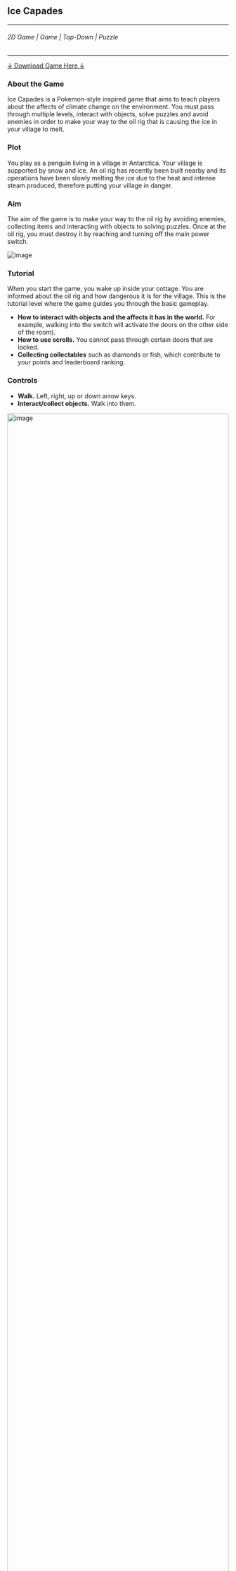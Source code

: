 <div class="parallax" style="height: 350px; background-image: url('../../assets/articles/projects-images/iceCapades/house-2.png');"></div>
<br>
<div class="writtenContent">

## Ice Capades
___

###### 2D Game | Game | Top-Down | Puzzle
___

<div class="download-container">
    <div class="button-container">
        <a href="../../assets/downloads/IceCapades.zip" class="button download-button">↓ Download Game Here ↓</a>
    </div>
</div>

### About the Game

Ice Capades is a Pokemon-style inspired game that aims to teach players about the affects of climate change on the environment. You must pass through multiple levels, 
interact with objects, solve puzzles and avoid enemies in order to make your way to the oil rig that is causing the ice in your village to melt.

### Plot

You play as a penguin living in a village in Antarctica. Your village is supported by snow and ice. An oil rig has recently been 
built nearby and its operations have been slowly melting the ice due to the heat and intense steam produced, therefore putting your village in danger.

### Aim

The aim of the game is to make your way to the oil rig by avoiding enemies, collecting items and interacting with objects to solving puzzles. 
Once at the oil rig, you must destroy it by reaching and turning off the main power switch.

<!-- ----------- Image ----------- -->   
<div class="blog-image-container">
  <img src="../../assets/articles/projects-images/iceCapades/story-help-1.PNG" alt="image" class="blog-image"/> 
</div>
<!-- ----------------------------- -->

### Tutorial

When you start the game, you wake up inside your cottage. You are informed about the oil rig and how dangerous it is for the village. 
This is the tutorial level where the game guides you through the basic gameplay.

* **How to interact with objects and the affects it has in the world.** For example, walking into the switch will activate the doors on the other side of the room).
* **How to use scrolls.** You cannot pass through certain doors that are locked.
* **Collecting collectables** such as diamonds or fish, which contribute to your points and leaderboard ranking.

### Controls

* **Walk.** Left, right, up or down arrow keys.
* **Interact/collect objects.** Walk into them.

<!-- ----------- Image ----------- -->
<div class="blog-image-container">
	<div class="rows"> 
		<div class="column-2 blog-image-container">
			<img src="../../assets/articles/projects-images/iceCapades/IceCapades-menu-description.PNG" alt="image" style="width:100%">
		</div>
		<div class="column-2 blog-image-container">
			<img src="../../assets/articles/projects-images/iceCapades/IceCapades-menu-controls.PNG" alt="image" style="width:100%">
		</div>  
	</div>
</div>
<!-- ----------------------------- -->
	
### Levels

Altogether there are 5 levels.

* **Level 1 -** The cottage where you wake up and have the tutorial.
* **Level 2 -** The village outside, where you live.
* **Level 3 -** The forest outside the village (I seemed to have forgotten that Antarctica has no trees...).
* **Level 4 -** The underwater level, where you swim through to get to the oil rig.
* **Level 5 -** The oil rig.

Throughout the game you also come across other characters and animals that have been affected by the ice rig and melting ice.

<!-- ----------- Image ----------- -->   
<div class="blog-image-container">
  <img src="../../assets/articles/projects-images/iceCapades/story-help-2.png" alt="image" class="blog-image"/> 
</div>
<!-- ----------------------------- -->

During the last level, you must navigate to the switch that shuts down the whole oil rig. Turning the switch off sets all the power reactors on fire, apparently.

<!-- ----------- Image ----------- -->   
<div class="blog-image-container">
  <img src="../../assets/articles/projects-images/iceCapades/end-level.png" alt="image" class="blog-image"/> 
</div>
<!-- ----------------------------- -->

After level 5 you are greeted by a thankful citizen who thanks you for saving the village from the ice rig that was melting the ice.
	
<!-- ----------- Image ----------- -->   
<div class="blog-image-container">
  <img src="../../assets/articles/projects-images/iceCapades/story-help-1.PNG" alt="image" class="blog-image"/> 
</div>
<!-- ----------------------------- -->

### Characters

The main character is the penguin (the player). There are different types of enemies for each level. Level 1 has polar bears, Level 2 has wolves, and Level 3 has Submarines and Jellyfish.

### Collectables


* **Fish:** Fish can be collected in order to score points throughout the game. These points add up to a total score at the end.
* **Scrolls:** There is a single scroll on every level. Each scroll has a question about climate change which must be answered correctly in order to get an extra 200 points.
* **Diamonds:** Similar to fish, these are collected in order to score points throughout the game. These are found more frequently and are therefore worth less points.
* **Chocolate Bar:** There is a single chocolate bar on every level. These are worth more points than fish and diamonds. There are usually puzzles that need to be solved in order to reach the chocolate bar.

### Interactables

Here are the things you can walk into which cause the environment to be affected:

* **Buttons:** Walking into these buttons would trigger certain blocks or stones to move allowing pathways to be cleared.
* **Keys:** Collecting keys allow you to open certain doors, including doors that lead to the next level.
	
<!-- ----------- Image ----------- -->   
<div class="blog-image-container">
  <img src="../../assets/articles/projects-images/iceCapades/gates.PNG" alt="image" class="blog-image"/> 
</div>
<!-- ----------------------------- -->

<div class="download-container">
    <div class="button-container">
        <a href="../../assets/downloads/IceCapades.zip" class="button download-button">↓ Download Game Here ↓</a>
    </div>
</div>

</div>
